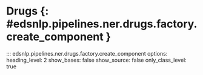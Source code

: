# Drugs {: #edsnlp.pipelines.ner.drugs.factory.create_component }

::: edsnlp.pipelines.ner.drugs.factory.create_component
    options:
        heading_level: 2
        show_bases: false
        show_source: false
        only_class_level: true
